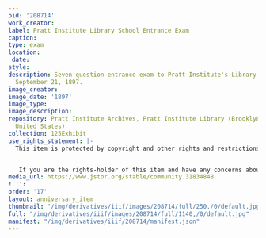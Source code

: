 ```yaml
---
pid: '208714'
work_creator:
label: Pratt Institute Library School Entrance Exam
caption:
type: exam
location:
_date:
style:
description: Seven question entrance exam to Pratt Institute's Library School from
  September 21, 1897.
image_creator:
image_date: '1897'
image_type:
image_description:
repository: Pratt Institute Archives, Pratt Institute Library (Brooklyn, New York,
  United States)
collection: 125Exhibit
use_rights_statement: |-
  This item is protected by copyright and other rights and restrictions. Use of this item for purposes other than research or personal use requires permission from the Pratt Institute Archives. Items created before 1925 are in the Public Domain under the laws of the United States, but these same items may not be in the Public Domain under the laws of other countries. Permissions for intended uses may need to be obtained, and other rights such as publicity, privacy, or moral rights (e.g. right to be cited and right to integrity of the original) may limit how items can be used. Using items identified as student coursework may require permission from the student or rights-holder. For more information, or to obtain a high resolution digital file, please contact archives.library@pratt.edu.


   If you are the rights-holder of this item and have any concerns about how it is being shared, please visit https://libguides.pratt.edu/archives/takedown to submit a takedown request.
media_url: https://www.jstor.org/stable/community.31834848
! '':
order: '17'
layout: anniversary_item
thumbnail: "/img/derivatives/iiif/images/208714/full/250,/0/default.jpg"
full: "/img/derivatives/iiif/images/208714/full/1140,/0/default.jpg"
manifest: "/img/derivatives/iiif/208714/manifest.json"
---
```

